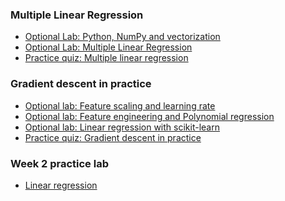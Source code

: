 ### Multiple Linear Regression
- [Optional Lab: Python, NumPy and vectorization]()
- [Optional Lab: Multiple Linear Regression]()
- [Practice quiz: Multiple linear regression]()
### Gradient descent in practice
- [Optional lab: Feature scaling and learning rate]()
- [Optional lab: Feature engineering and Polynomial regression]()
- [Optional lab: Linear regression with scikit-learn]()
- [Practice quiz: Gradient descent in practice]()
### Week 2 practice lab
- [Linear regression]()